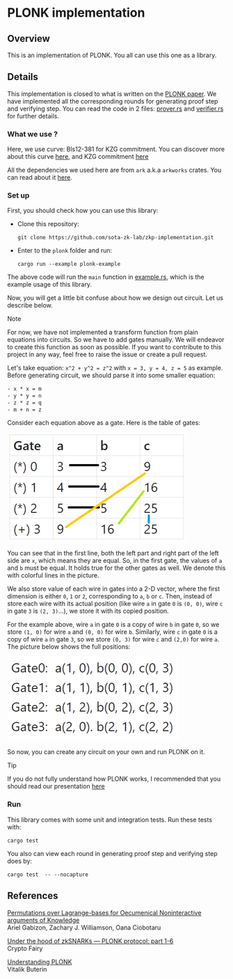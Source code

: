 # PLONK implementation

## Overview
This is an implementation of PLONK. You all can use this one as a library.


## Details

This implementation is closed to what is written on the [PLONK paper](https://eprint.iacr.org/2019/953.pdf).
We have implemented all the corresponding rounds for generating proof step and verifying step. You can read the code
in 2 files: [prover.rs](src/prover.rs) and [verifier.rs](src/verifier.rs) for further details. 

### What we use ?
Here, we use curve: Bls12-381 for KZG commitment. You can discover more about this curve [here](https://github.com/sota-zk-lab/zkp-documents/blob/main/terms/bls12-381.md),
and KZG commitment [here](https://github.com/sota-zk-lab/zkp-documents/blob/main/terms/polynomial-commitment/100_kate_commitment.md)

All the dependencies we used here are from `ark` a.k.a `arkworks` crates. You can read about it [here](https://arkworks.rs/).

### Set up

First, you should check how you can use this library:

- Clone this repository:
    ```
    git clone https://github.com/sota-zk-lab/zkp-implementation.git
    ```
- Enter to the `plonk` folder and run:
    ```
    cargo run --example plonk-example   
    ```
The above code will run the `main` function in [example.rs](examples/example.rs), which is the example usage of this library.

Now, you will get a little bit confuse about how we design out circuit. Let us describe below.

> [!NOTE]  
> For now, we have not implemented a transform function from plain equations into circuits. So we have
> to add gates manually. We will endeavor to create this function as soon as possible. If you want to contribute
> to this project in any way, feel free to raise the issue or create a pull request.

Let's take equation: `x^2 + y^2 = z^2` with `x = 3, y = 4, z = 5` as example.
Before generating circuit, we should parse it into some smaller equation:
```
- x * x = m
- y * y = n
- z * z = q
- m + n = z
```

Consider each equation above as a gate. Here is the table of gates:

![gate_explaination_01.PNG](attachments/gate_explaination_01.PNG)

You can see that in the first line, both the left part and right part of the left side are `x`, which means
they are equal. So, in the first gate, the values of `a` and `b` must be equal. It holds true for the other gates
as well. We denote this with colorful lines in the picture.

We also store value of each wire in gates into a 2-D vector, where the first dimension is either `0`, `1` or `2`,
corresponding to `a`, `b` or `c`. Then, instead of store each wire with its actual position (like wire `a` in 
gate `0` is `(0, 0)`, wire `c` in gate `3` is `(2, 3)`...), we store it with its copied position.

For the example above, wire `a` in gate `0` is a copy of wire `b` in gate `0`, so we store `(1, 0)` for wire `a` 
and `(0, 0)` for wire `b`. Similarly, wire `c` in gate `0` is a copy of wire `a` in gate `3`, so we store `(0, 3)` 
for wire `c` and `(2,0)` for wire `a`. The picture below shows the full positions:

![gate_explaination_02.PNG](attachments/gate_explaination_02.PNG)

So now, you can create any circuit on your own and run PLONK on it.

> [!TIP]  
> If you do not fully understand how PLONK works, I recommended that you should read our presentation 
> [here](https://github.com/sota-zk-lab/zkp-documents/blob/main/presentations/plonk_implementation.pptx)

### Run
This library comes with some unit and integration tests. Run these tests with:
```
cargo test
```

You also can view each round in generating proof step and verifying step does by:
```
cargo test  -- --nocapture
```

## References
[Permutations over Lagrange-bases for Oecumenical Noninteractive arguments of Knowledge](https://eprint.iacr.org/2019/953.pdf)<br/>
Ariel Gabizon, Zachary J. Williamson, Oana Ciobotaru

[Under the hood of zkSNARKs — PLONK protocol: part 1-6](https://medium.com/@cryptofairy/under-the-hood-of-zksnarks-plonk-protocol-part-6-5a030d15be68) <br/>
Crypto Fairy

[Understanding PLONK](https://vitalik.eth.limo/general/2019/09/22/plonk.html)<br/>
Vitalik Buterin









